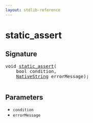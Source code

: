 ```yaml
---
layout: stdlib-reference
---
```


# static\_assert

## Signature 

<pre>
<span class="code_keyword">void</span> <a href="/stdlib-reference/global-decls/static_assert">static_assert</a>(
    <span class="code_keyword">bool</span> <span class='code_param'>condition</span>,
    <a href="/stdlib-reference/types/NativeString/index" class="code_type">NativeString</a> <span class='code_param'>errorMessage</span>);

</pre>

## Parameters

* `condition`
* `errorMessage`

